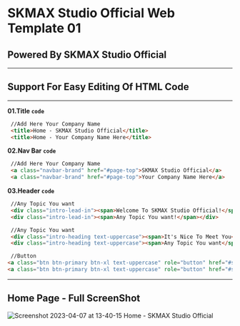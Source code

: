 # SKMAX Studio Official Web Template 01

## Powered By SKMAX Studio Official

***
  ## Support For Easy Editing Of HTML Code

***
   **01.Title `code`**
   ```html
    //Add Here Your Company Name
    <title>Home - SKMAX Studio Official</title>
    <title>Home - Your Company Name Here</title>
   ```
   
   **02.Nav Bar `code`**
   ```html
    //Add Here Your Company Name
    <a class="navbar-brand" href="#page-top">SKMAX Studio Official</a>
    <a class="navbar-brand" href="#page-top">Your Company Name Here</a>
   ```
   
   **03.Header `code`**
   ```html
    //Any Topic You want
    <div class="intro-lead-in"><span>Welcome To SKMAX Studio Official!</span></div>
    <div class="intro-lead-in"><span>Any Topic You want!</span></div>
   ```
   
   ```html
    //Any Topic You want
    <div class="intro-heading text-uppercase"><span>It's Nice To Meet You</span></div>
    <div class="intro-heading text-uppercase"><span>Any Topic You want</span></div>
   ```
   
   ```html
    //Button
   <a class="btn btn-primary btn-xl text-uppercase" role="button" href="#services">Tell mE more</a>
   <a class="btn btn-primary btn-xl text-uppercase" role="button" href="#services">Click Me</a>
   ```
***
## Home Page - Full ScreenShot
 ![Screenshot 2023-04-07 at 13-40-15 Home - SKMAX Studio Official](https://user-images.githubusercontent.com/118368174/230572379-09571b16-b7e8-46d6-8c2a-8303b4493814.png)
 

